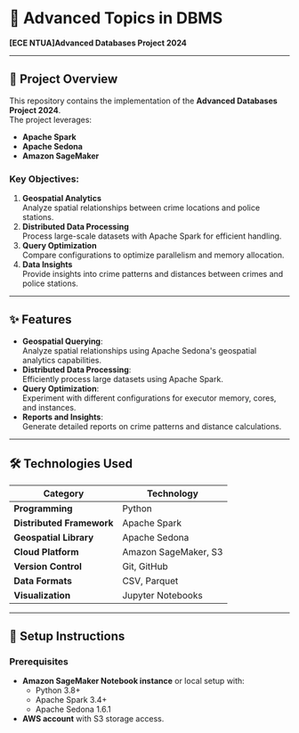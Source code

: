 # 📂 **Advanced Topics in DBMS**  
**[ECE NTUA]Advanced Databases Project 2024**

---

## 📖 **Project Overview**  
This repository contains the implementation of the **Advanced Databases Project 2024**.  
The project leverages:  
- **Apache Spark**  
- **Apache Sedona**  
- **Amazon SageMaker**  

### **Key Objectives**:
1. **Geospatial Analytics**  
   Analyze spatial relationships between crime locations and police stations.  
2. **Distributed Data Processing**  
   Process large-scale datasets with Apache Spark for efficient handling.  
3. **Query Optimization**  
   Compare configurations to optimize parallelism and memory allocation.  
4. **Data Insights**  
   Provide insights into crime patterns and distances between crimes and police stations.

---

## ✨ **Features**

- **Geospatial Querying**:  
   Analyze spatial relationships using Apache Sedona's geospatial analytics capabilities.  
- **Distributed Data Processing**:  
   Efficiently process large datasets using Apache Spark.  
- **Query Optimization**:  
   Experiment with different configurations for executor memory, cores, and instances.  
- **Reports and Insights**:  
   Generate detailed reports on crime patterns and distance calculations.  

---

## 🛠️ **Technologies Used**

| **Category**           | **Technology**                |
|------------------------|-------------------------------|
| **Programming**        | Python                       |
| **Distributed Framework** | Apache Spark                 |
| **Geospatial Library** | Apache Sedona                 |
| **Cloud Platform**     | Amazon SageMaker, S3         |
| **Version Control**    | Git, GitHub                  |
| **Data Formats**       | CSV, Parquet                 |
| **Visualization**      | Jupyter Notebooks            |

---

## 🚀 **Setup Instructions**

### **Prerequisites**
- **Amazon SageMaker Notebook instance** or local setup with:  
  - Python 3.8+  
  - Apache Spark 3.4+  
  - Apache Sedona 1.6.1  
- **AWS account** with S3 storage access.
